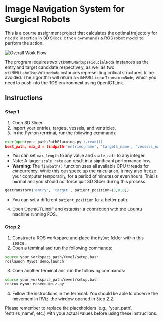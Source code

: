 # Image Navigation System for Surgical Robots

This is a course assignment project that calculates the optimal trajectory for needle insertion in 3D Slicer. It then commands a ROS robot model to perform the action.

![Overall Work Flow](./readme_pic.png)


The program requires two `vtkMRMLMarkupsFiducialNode` instances as the entry and target candidate respectively, as well as two `vtkMRMLLabelMapVolumeNode` instances representing critical structures to be avoided. The algorithm will return a `vtkMRMLLinearTransformNode`, which you need to push into the ROS environment using OpenIGTLink.

## Instructions

### Step 1
1. Open 3D Slicer.
2. Import your entries, targets, vessels, and ventricles.
3. In the Python terminal, run the following commands:
```python
exec(open(your_path/PathPlanning.py').read())  
best_path, max_d = findpath('entries_name', 'targets_name', 'vessels_name', 'ventricles_name', max_length=infinity, scale_rate=1)
```
   - You can set `max_length` to any value and `scale_rate` to any integer.
   - Note: A larger `scale_rate` can result in a significant performance loss.
   - __Warning__: The `findpath()` function uses all available CPU threads for concurrency. While this can speed up the calculation, it may also freeze your computer temporarily, for a period of minutes or even hours. This is normal and you should not force quit 3D Slicer during this process.
```python
gettransform('entry', 'target', patient_position=[0,0,0])
```
   - You can set a different `patient_position` for a better path.

4. Open OpenIGTLinkIF and establish a connection with the Ubuntu machine running ROS.

### Step 2
1. Construct a ROS workspace and place the `MyBot` folder within this space.
2. Open a terminal and run the following commands:
```bash
source your_workspace_path/devel/setup.bash  
roslaunch MyBot demo.launch
```
3. Open another terminal and run the following commands:
```bash
source your_workspace_path/devel/setup.bash  
rosrun MyBot PoseGoal0.2.py
```
4. Follow the instructions in the terminal. You should be able to observe the movement in RViz, the window opened in Step 2.2.

Please remember to replace the placeholders (e.g., 'your_path', 'entries_name', etc.) with your actual values before using these instructions.
